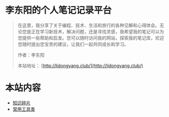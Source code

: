 # 李东阳的个人笔记记录平台

> 在这里，我分享了关于编程、技术、生活和旅行的各种见解和心得体会。无论您是正在学习新技术，解决问题，还是寻找灵感，我希望我的笔记可以为您提供一些帮助和启发。您可以随时访问我的网站，探索我的笔记库，欢迎您随时提出您宝贵的建议，让我们一起共同成长和学习。
>
> 作者：李东阳
>
> 本站地址： [http://lidongyang.club/](http://lidongyang.club/)

# 本站内容


- [知识碎片](/知识碎片)
- [常用工具类](/常用工具)
